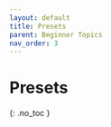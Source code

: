 ```yaml
---
layout: default
title: Presets
parent: Beginner Topics
nav_order: 3
---
```


# Presets
{: .no_toc }
